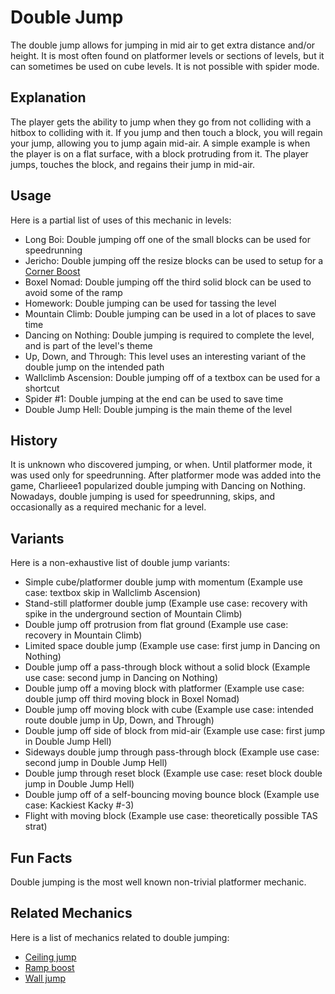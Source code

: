 # Double Jump
The double jump allows for jumping in mid air to get extra distance and/or height. It is most often found on platformer levels or sections of levels, but it can sometimes be used on cube levels. It is not possible with spider mode.
## Explanation
The player gets the ability to jump when they go from not colliding with a hitbox to colliding with it. If you jump and then touch a block, you will regain your jump, allowing you to jump again mid-air. A simple example is when the player is on a flat surface, with a block protruding from it. The player jumps, touches the block, and regains their jump in mid-air.
## Usage
Here is a partial list of uses of this mechanic in levels:
- Long Boi: Double jumping off one of the small blocks can be used for speedrunning
- Jericho: Double jumping off the resize blocks can be used to setup for a [Corner Boost](/mechanics/corner-boost.md)
- Boxel Nomad: Double jumping off the third solid block can be used to avoid some of the ramp
- Homework: Double jumping can be used for tassing the level
- Mountain Climb: Double jumping can be used in a lot of places to save time
- Dancing on Nothing: Double jumping is required to complete the level, and is part of the level's theme
- Up, Down, and Through: This level uses an interesting variant of the double jump on the intended path
- Wallclimb Ascension: Double jumping off of a textbox can be used for a shortcut
- Spider #1: Double jumping at the end can be used to save time
- Double Jump Hell: Double jumping is the main theme of the level
## History
It is unknown who discovered jumping, or when. Until platformer mode, it was used only for speedrunning. After platformer mode was added into the game, Charlieee1 popularized double jumping with Dancing on Nothing. Nowadays, double jumping is used for speedrunning, skips, and occasionally as a required mechanic for a level.
## Variants
Here is a non-exhaustive list of double jump variants:
- Simple cube/platformer double jump with momentum (Example use case: textbox skip in Wallclimb Ascension)
- Stand-still platformer double jump (Example use case: recovery with spike in the underground section of Mountain Climb)
- Double jump off protrusion from flat ground (Example use case: recovery in Mountain Climb)
- Limited space double jump (Example use case: first jump in Dancing on Nothing)
- Double jump off a pass-through block without a solid block (Example use case: second jump in Dancing on Nothing)
- Double jump off a moving block with platformer (Example use case: double jump off third moving block in Boxel Nomad)
- Double jump off moving block with cube (Example use case: intended route double jump in Up, Down, and Through)
- Double jump off side of block from mid-air (Example use case: first jump in Double Jump Hell)
- Sideways double jump through pass-through block (Example use case: second jump in Double Jump Hell)
- Double jump through reset block (Example use case: reset block double jump in Double Jump Hell)
- Double jump off of a self-bouncing moving bounce block (Example use case: Kackiest Kacky #-3)
- Flight with moving block (Example use case: theoretically possible TAS strat)
## Fun Facts
Double jumping is the most well known non-trivial platformer mechanic.
## Related Mechanics
Here is a list of mechanics related to double jumping:
- [Ceiling jump](/mechanics/ceiling-jump.md)
- [Ramp boost](/mechanics/ceiling-jump.md#variants)
- [Wall jump](/mechanics/wall-jump.md)
